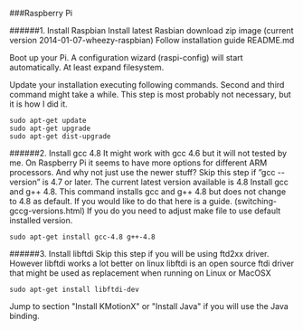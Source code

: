 ###Raspberry Pi

######1. Install Raspbian
Install latest Rasbian download zip image (current version 2014-01-07-wheezy-raspbian)
Follow installation guide README.md

Boot up your Pi.  A configuration wizard (raspi-config) will start automatically.  At least expand filesystem.

Update your installation executing following commands. Second and third command might take a while. This step is most probably not necessary, but it is how I did it.
```
sudo apt-get update
sudo apt-get upgrade
sudo apt-get dist-upgrade
```

######2. Install gcc 4.8
It might work with gcc 4.6 but it will not tested by me. On Raspberry Pi it seems to have more options for different ARM processors.
And why not just use the newer stuff?
Skip this step if ”gcc --version” is 4.7 or later. The current latest version available is 4.8
Install gcc and g++ 4.8. This command installs gcc and g++ 4.8 but does not change to 4.8 as default. If you would like to do that here is a guide. (switching-gccg-versions.html) If you do you need to adjust make file to use default installed version.
```
sudo apt-get install gcc-4.8 g++-4.8
```
######3. Install libftdi
Skip this step if you will be using ftd2xx driver. However libftdi works a lot better on linux libftdi is an open source ftdi driver that might be used as replacement when running on Linux or MacOSX
```
sudo apt-get install libftdi-dev
```
Jump to section "Install KMotionX" or "Install Java" if you will use the Java binding.
